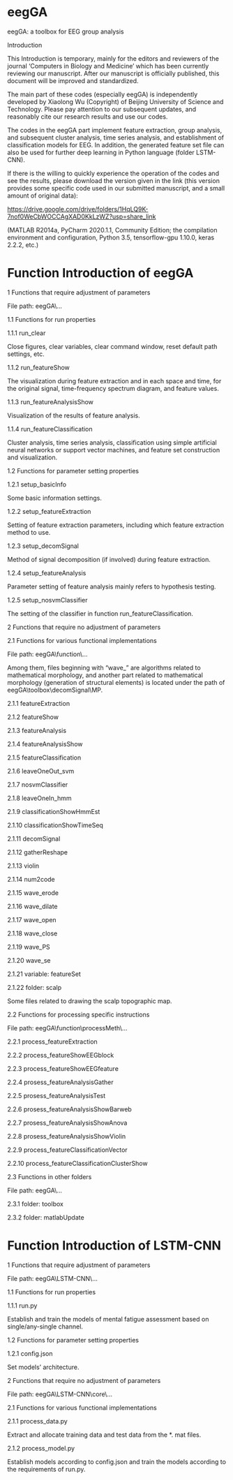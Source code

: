 # eegGA

eegGA: a toolbox for EEG group analysis


Introduction

This Introduction is temporary, mainly for the editors and reviewers of the journal ‘Computers in Biology and Medicine’ which has been currently reviewing our manuscript. After our manuscript is officially published, this document will be improved and standardized.


The main part of these codes (especially eegGA) is independently developed by Xiaolong Wu (Copyright) of Beijing University of Science and Technology. Please pay attention to our subsequent updates, and reasonably cite our research results and use our codes.

The codes in the eegGA part implement feature extraction, group analysis, and subsequent cluster analysis, time series analysis, and establishment of classification models for EEG. In addition, the generated feature set file can also be used for further deep learning in Python language (folder LSTM-CNN).


If there is the willing to quickly experience the operation of the codes and see the results, please download the version given in the link (this version provides some specific code used in our submitted manuscript, and a small amount of original data):

https://drive.google.com/drive/folders/1HqLQ9K-7nof0WeCbWOCCAgXAD0KkLzWZ?usp=share_link


(MATLAB R2014a, PyCharm 2020.1.1, Community Edition; the compilation environment and configuration, Python 3.5, tensorflow-gpu 1.10.0, keras 2.2.2, etc.)


# Function Introduction of eegGA

1 Functions that require adjustment of parameters

File path: eegGA\…

1.1 Functions for run properties

1.1.1 run_clear

Close figures, clear variables, clear command window, reset default path settings, etc.

1.1.2 run_featureShow

The visualization during feature extraction and in each space and time, for the original signal, time-frequency spectrum diagram, and feature values.

1.1.3 run_featureAnalysisShow

Visualization of the results of feature analysis.

1.1.4 run_featureClassification

Cluster analysis, time series analysis, classification using simple artificial neural networks or support vector machines, and feature set construction and visualization.

1.2 Functions for parameter setting properties

1.2.1 setup_basicInfo

Some basic information settings.

1.2.2 setup_featureExtraction

Setting of feature extraction parameters, including which feature extraction method to use.

1.2.3 setup_decomSignal

Method of signal decomposition (if involved) during feature extraction.

1.2.4 setup_featureAnalysis

Parameter setting of feature analysis mainly refers to hypothesis testing.

1.2.5 setup_nosvmClassifier

The setting of the classifier in function run_featureClassification.

2 Functions that require no adjustment of parameters 

2.1 Functions for various functional implementations

File path: eegGA\function\…

Among them, files beginning with “wave_” are algorithms related to mathematical morphology, and another part related to mathematical morphology (generation of structural elements) is located under the path of eegGA\toolbox\decomSignal\MP\.

2.1.1 featureExtraction

2.1.2 featureShow

2.1.3 featureAnalysis

2.1.4 featureAnalysisShow

2.1.5 featureClassification

2.1.6 leaveOneOut_svm

2.1.7 nosvmClassifier

2.1.8 leaveOneIn_hmm

2.1.9 classificationShowHmmEst

2.1.10 classificationShowTimeSeq

2.1.11 decomSignal

2.1.12 gatherReshape

2.1.13 violin

2.1.14 num2code

2.1.15 wave_erode

2.1.16 wave_dilate

2.1.17 wave_open

2.1.18 wave_close

2.1.19 wave_PS

2.1.20 wave_se

2.1.21 variable: featureSet

2.1.22 folder: scalp

Some files related to drawing the scalp topographic map.

2.2 Functions for processing specific instructions

File path: eegGA\function\processMeth\…

2.2.1 process_featureExtraction

2.2.2 process_featureShowEEGblock

2.2.3 process_featureShowEEGfeature

2.2.4 prosess_featureAnalysisGather

2.2.5 prosess_featureAnalysisTest

2.2.6 prosess_featureAnalysisShowBarweb

2.2.7 prosess_featureAnalysisShowAnova

2.2.8 prosess_featureAnalysisShowViolin

2.2.9 process_featureClassificationVector

2.2.10 process_featureClassificationClusterShow

2.3 Functions in other folders

File path: eegGA\…

2.3.1 folder: toolbox

2.3.2 folder: matlabUpdate


# Function Introduction of LSTM-CNN

1 Functions that require adjustment of parameters

File path: eegGA\LSTM-CNN\…

1.1 Functions for run properties

1.1.1 run.py

Establish and train the models of mental fatigue assessment based on single/any-single channel.

1.2 Functions for parameter setting properties

1.2.1 config.json

Set models’ architecture.

2 Functions that require no adjustment of parameters

File path: eegGA\LSTM-CNN\core\…

2.1 Functions for various functional implementations

2.1.1 process_data.py

Extract and allocate training data and test data from the *. mat files.

2.1.2 process_model.py

Establish models according to config.json and train the models according to the requirements of run.py.

